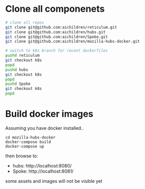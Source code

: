 # Clone all componenets

``` bash
# clone all repos
git clone git@github.com:aichildren/reticulum.git
git clone git@github.com:aichildren/hubs.git
git clone git@github.com:aichildren/Spoke.git
git clone git@github.com:aichildren/mozilla-hubs-docker.git

# switch to k8s branch for recent dockerfiles
pushd reticulum
git checkout k8s
popd
pushd hubs
git checkout k8s
popd
pushd Spoke
git checkout k8s
popd

```

# Build docker images

Assuming you have docker installed..

```
cd mozilla-hubs-docker
docker-compose build
docker-compose up
```

then browse to:

- hubs: http://localhost:8080/
- Spoke: http://localhost:8081/

some assets and images will not be visible yet